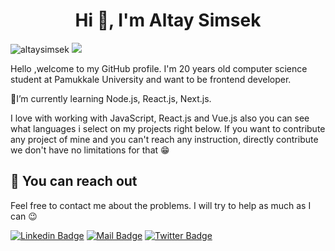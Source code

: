 
<h1 align="center">Hi 👋, I'm Altay Simsek</h1>  

<p align="left"> <img src="https://komarev.com/ghpvc/?username=altaysimsek&label=Profile%20views&color=00ad0c&style=flat" alt="altaysimsek" /> <a href='https://findmentor.network/peer/altay-simsek'>  <img src="https://img.shields.io/badge/Find%20Mentor-I'm%20a%20mentee-blueviolet">  <a/></p>  

<p>Hello ,welcome to my GitHub profile. I'm 20 years old computer science student at Pamukkale University and want to be frontend developer. </p>
 
<p>🌱I’m currently learning Node.js, React.js, Next.js.</p>
<p>I love with working with JavaScript, React.js and Vue.js also you can see what languages i select on my projects right below. If you want to contribute any project of mine and you can't reach any instruction, directly contribute we don't have no limitations for that 😁</p>


## 🤗 You can reach out

Feel free to contact me about the problems. I will try to help as much as I can 😉

[![Linkedin Badge](https://img.shields.io/badge/linkedin-%230077B5.svg?&style=for-the-badge&logo=linkedin&logoColor=white)](https://www.linkedin.com/in/altaysimsek/)
[![Mail Badge](https://img.shields.io/badge/email-c14438?style=for-the-badge&logo=Gmail&logoColor=white&link=mailto:altaysimsek16@gmail.com)](mailto:altaysimsek16@gmail.com)
[![Twitter Badge](https://img.shields.io/badge/twitter-1DA1F2?style=for-the-badge&logo=twitter&logoColor=white)](https://twitter.com/altitans)

   

